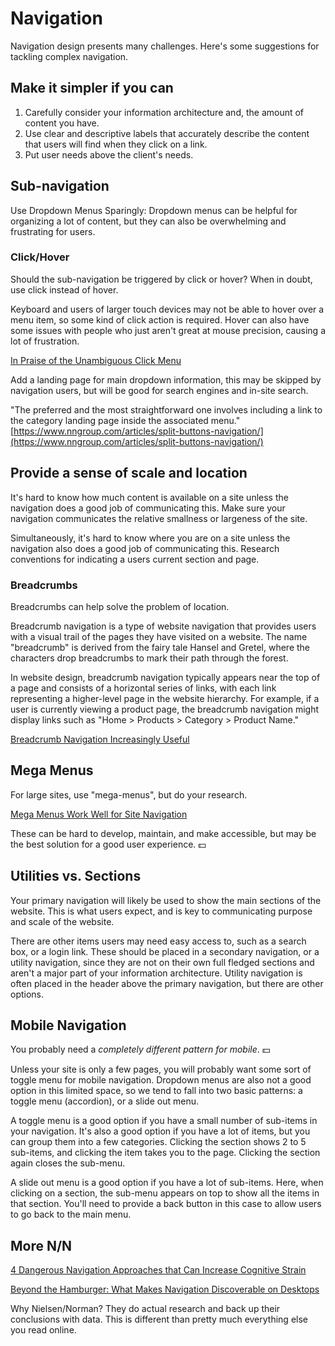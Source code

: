 # Navigation

Navigation design presents many challenges. Here's some suggestions for tackling complex navigation.

## Make it simpler if you can

1. Carefully consider your information architecture and, the amount of content you have.
2. Use clear and descriptive labels that accurately describe the content that users will find when they click on a link.
3. Put user needs above the client's needs.

## Sub-navigation

Use Dropdown Menus Sparingly: Dropdown menus can be helpful for organizing a lot of content, but they can also be overwhelming and frustrating for users.

### Click/Hover

Should the sub-navigation be triggered by click or hover? When in doubt, use click instead of hover.

Keyboard and users of larger touch devices may not be able to hover over a menu item, so some kind of click action is required. Hover can also have some issues with people who just aren't great at mouse precision, causing a lot of frustration.

[In Praise of the Unambiguous Click Menu](https://css-tricks.com/in-praise-of-the-unambiguous-click-menu/)

Add a landing page for main dropdown information, this may be skipped by navigation users, but will be good for search engines and in-site search.

"The preferred and the most straightforward one involves including a link to the category landing page inside the associated menu."
[https://www.nngroup.com/articles/split-buttons-navigation/](https://www.nngroup.com/articles/split-buttons-navigation/)

## Provide a sense of scale and location

It's hard to know how much content is available on a site unless the navigation does a good job of communicating this. Make sure your navigation communicates the relative smallness or largeness of the site.

Simultaneously, it's hard to know where you are on a site unless the navigation also does a good job of communicating this. Research conventions for indicating a users current section and page.

### Breadcrumbs

Breadcrumbs can help solve the problem of location.

Breadcrumb navigation is a type of website navigation that provides users with a visual trail of the pages they have visited on a website. The name "breadcrumb" is derived from the fairy tale Hansel and Gretel, where the characters drop breadcrumbs to mark their path through the forest.

In website design, breadcrumb navigation typically appears near the top of a page and consists of a horizontal series of links, with each link representing a higher-level page in the website hierarchy. For example, if a user is currently viewing a product page, the breadcrumb navigation might display links such as "Home > Products > Category > Product Name."

[Breadcrumb Navigation Increasingly Useful](https://www.nngroup.com/articles/breadcrumb-navigation-useful/)

## Mega Menus

For large sites, use "mega-menus", but do your research.

[Mega Menus Work Well for Site Navigation](https://www.nngroup.com/articles/mega-menus-work-well/)

These can be hard to develop, maintain, and make accessible, but may be the best solution for a good user experience. 💵

## Utilities vs. Sections

Your primary navigation will likely be used to show the main sections of the website. This is what users expect, and is key to communicating purpose and scale of the website. 

There are other items users may need easy access to, such as a search box, or a login link. These should be placed in a secondary navigation, or a utility navigation, since they are not on their own full fledged sections and aren't a major part of your information architecture. Utility navigation is often placed in the header above the primary navigation, but there are other options.

## Mobile Navigation

You probably need a *completely different pattern for mobile*. 💵 

Unless your site is only a few pages, you will probably want some sort of toggle menu for mobile navigation. Dropdown menus are also not a good option in this limited space, so we tend to fall into two basic patterns: a toggle menu (accordion), or a slide out menu. 

A toggle menu is a good option if you have a small number of sub-items in your navigation. It's also a good option if you have a lot of items, but you can group them into a few categories. Clicking the section shows 2 to 5 sub-items, and clicking the item takes you to the page. Clicking the section again closes the sub-menu.

A slide out menu is a good option if you have a lot of sub-items. Here, when clicking on a section, the sub-menu appears on top to show all the items in that section. You'll need to provide a back button in this case to allow users to go back to the main menu.

## More N/N

[4 Dangerous Navigation Approaches that Can Increase Cognitive Strain](https://www.nngroup.com/articles/navigation-cognitive-strain/)

[Beyond the Hamburger: What Makes Navigation Discoverable on Desktops](https://www.nngroup.com/articles/find-navigation-desktop-not-hamburger/)

 Why Nielsen/Norman? They do actual research and back up their conclusions with data. This is different than pretty much everything else you read online.